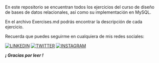 En este repositorio se encuentran todos los ejercicios del curso de diseño de bases de datos relacionales, así como su implementación en MySQL.

En el archivo Exercises.md podrás encontrar la descripción de cada ejercicio.

Recuerda que puedes seguirme en cualquiera de mis redes sociales:

[![LINKEDIN](https://img.shields.io/badge/LinkedIn-0077B5?style=for-the-badge&logo=linkedin&logoColor=white)](https://www.linkedin.com/in/emilianorivasmx/) [![TWITTER](https://img.shields.io/badge/Twitter-1DA1F2?style=for-the-badge&logo=twitter&logoColor=white)](https://twitter.com/EmilianoRivasMX) 
[![INSTAGRAM](https://img.shields.io/badge/Instagram-E4405F?style=for-the-badge&logo=instagram&logoColor=white)](https://instagram.com/EmilianoRivasMX) 



***¡ Gracias por leer !***